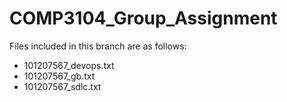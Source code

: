 # COMP3104_Group_Assignment

Files included in this branch are as follows:
- 101207567_devops.txt
- 101207567_gb.txt
- 101207567_sdlc.txt